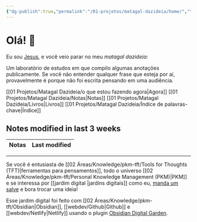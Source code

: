 ```yaml
---
{"dg-publish":true,"permalink":"/01-projetos/matagal-dazideia/home/","tags":["gardenEntry"]}
---
```



# Olá! 👋

Eu sou [Jesus](https://jesus.com.vc), e você veio parar no meu *matagal dazideia*: 

Um laboratório de estudos em que compilo algumas anotações publicamente. Se você não entender qualquer frase que esteja por aí, provavelmente é porque não foi escrita pensando em uma audiência.

[[01 Projetos/Matagal Dazideia/o que estou fazendo agora\|Agora]]
[[01 Projetos/Matagal Dazideia/Notas\|Notas]]
[[01 Projetos/Matagal Dazideia/Livros\|Livros]]
[[01 Projetos/Matagal Dazideia/Índice de palavras-chave\|Índice]]

## Notes modified in last 3 weeks

| Notas | Last modified |
| ----- | ------------- |



---

Se você é entusiasta de [[02 Áreas/Knowledge/pkm-tft/Tools for Thoughts (TFT)\|ferramentas para pensamentos]], todo o universo [[02 Áreas/Knowledge/pkm-tft/Personal Knowledge Management (PKM)\|PKM]] e se interessa por [[jardim digital \|jardins digitais]] como eu, [manda um salve](elielguilhen@gmail.com) e bora trocar uma ideia!

Esse jardim digital foi feito com [[02 Áreas/Knowledge/pkm-tft/Obsidian\|Obsidian]], [[webdev/Github\|Github]] e [[webdev/Netlify\|Netlify]] usando o plugin [Obsidian Digital Garden](https://github.com/oleeskild/Obsidian-Digital-Garden).